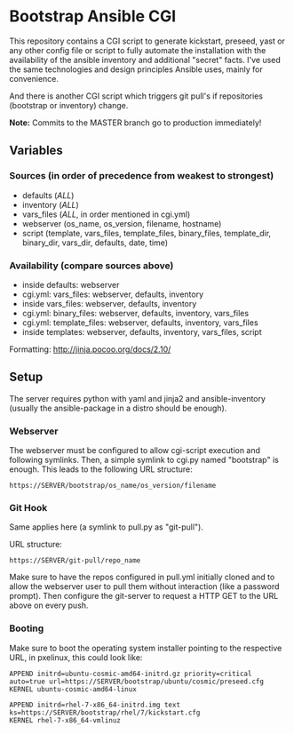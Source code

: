 # Bootstrap Ansible CGI

This repository contains a CGI script to generate kickstart, preseed,
yast or any other config file or script to fully automate the
installation with the availability of the ansible inventory and
additional "secret" facts. I've used the same technologies and design
principles Ansible uses, mainly for convenience.

And there is another CGI script which triggers git pull's if
repositories (bootstrap or inventory) change.

**Note:** Commits to the MASTER branch go to production immediately!

## Variables

### Sources (in order of precedence from weakest to strongest)

- defaults (*ALL*)
- inventory (*ALL*)
- vars_files (*ALL*, in order mentioned in cgi.yml)
- webserver (os_name, os_version, filename, hostname)
- script (template, vars_files, template_files, binary_files, template_dir,
          binary_dir, vars_dir, defaults, date, time)

### Availability (compare sources above)

- inside defaults:         webserver
- cgi.yml: vars_files:     webserver, defaults, inventory
- inside vars_files:       webserver, defaults, inventory
- cgi.yml: binary_files:   webserver, defaults, inventory, vars_files
- cgi.yml: template_files: webserver, defaults, inventory, vars_files
- inside templates:        webserver, defaults, inventory, vars_files, script

Formatting: http://jinja.pocoo.org/docs/2.10/

## Setup

The server requires python with yaml and jinja2 and ansible-inventory
(usually the ansible-package in a distro should be enough).

### Webserver

The webserver must be configured to allow cgi-script execution and
following symlinks. Then, a simple symlink to cgi.py named
"bootstrap" is enough. This leads to the following URL structure:

    https://SERVER/bootstrap/os_name/os_version/filename

### Git Hook

Same applies here (a symlink to pull.py as "git-pull").

URL structure:

    https://SERVER/git-pull/repo_name

Make sure to have the repos configured in pull.yml initially cloned
and to allow the webserver user to pull them without interaction
(like a password prompt). Then configure the git-server to request
a HTTP GET to the URL above on every push.

### Booting

Make sure to boot the operating system installer pointing to the
respective URL, in pxelinux, this could look like:

    APPEND initrd=ubuntu-cosmic-amd64-initrd.gz priority=critical auto=true url=https://SERVER/bootstrap/ubuntu/cosmic/preseed.cfg
    KERNEL ubuntu-cosmic-amd64-linux

    APPEND initrd=rhel-7-x86_64-initrd.img text ks=https://SERVER/bootstrap/rhel/7/kickstart.cfg
    KERNEL rhel-7-x86_64-vmlinuz

